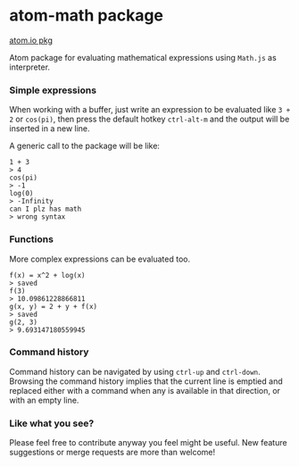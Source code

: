 # atom-math package
[atom.io pkg](https://atom.io/packages/atom-math)

Atom package for evaluating mathematical expressions using `Math.js` as interpreter.

### Simple expressions
When working with a buffer, just write an expression to be evaluated like `3 + 2`
or `cos(pi)`, then press the default hotkey `ctrl-alt-m` and the output will be
inserted in a new line.

A generic call to the package will be like:

```
1 + 3
> 4
cos(pi)
> -1
log(0)
> -Infinity
can I plz has math
> wrong syntax
```

### Functions
More complex expressions can be evaluated too.

```
f(x) = x^2 + log(x)
> saved
f(3)
> 10.09861228866811
g(x, y) = 2 + y + f(x)
> saved
g(2, 3)
> 9.693147180559945
```

### Command history
Command history can be navigated by using `ctrl-up` and `ctrl-down`. Browsing
the command history implies that the current line is emptied and replaced either
with a command when any is available in that direction, or with an empty line.

### Like what you see?
Please feel free to contribute anyway you feel might be useful. New feature suggestions
or merge requests are more than welcome!
